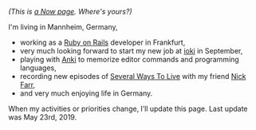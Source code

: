 <!-- 
.. title: What I'm doing at the moment
.. slug: now
.. date: 2016-06-22 17:44:06 UTC-05:00
.. tags: 
.. category: 
.. link: 
.. description: 
.. type: text
-->

*(This is [a Now page](http://nownownow.com/about). Where's yours?)*


I'm living in Mannheim, Germany,

- working as a [Ruby on Rails](https://www.railstutorial.org/book/) developer in Frankfurt,
- very much looking forward to start my new job at [ioki](https://ioki.com/) in September,
- playing with [Anki](https://apps.ankiweb.net/) to memorize editor commands and programming languages,
- recording new episodes of [Several Ways To Live](https://severalwaystolive.com/) with my friend [Nick Farr](https://chaos.social/web/accounts/1767),
- and very much enjoying life in Germany.

When my activities or priorities change, I’ll update this page. Last update was May 23rd, 2019.

